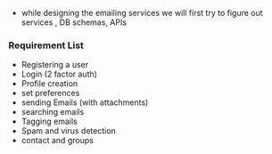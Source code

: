 - while designing the emailing services we will first try to figure out services , DB schemas, APIs

### Requirement List
- Registering a user
- Login (2 factor auth)
- Profile creation
- set preferences
- sending Emails (with attachments)
- searching emails
- Tagging emails
- Spam and virus detection
- contact and groups
